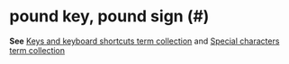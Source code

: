# pound key, pound sign (\#)

**See** [Keys and keyboard shortcuts term collection](https://worldready.cloudapp.net/Styleguide/Read?id=2700&topicid=27401) and [Special characters term collection](https://worldready.cloudapp.net/Styleguide/Read?id=2700&topicid=28875)
